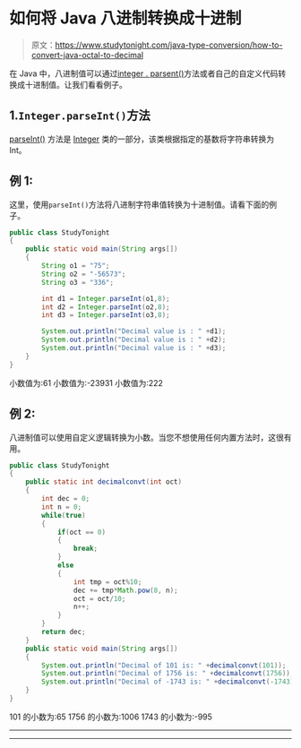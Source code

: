# 如何将 Java 八进制转换成十进制

> 原文：<https://www.studytonight.com/java-type-conversion/how-to-convert-java-octal-to-decimal>

在 Java 中，八进制值可以通过[integer . parsent()](https://www.studytonight.com/java-wrapper-class/java-integer-parseint-string-int-radix-method)方法或者自己的自定义代码转换成十进制值。让我们看看例子。

## 1.`Integer.parseInt()`方法

[parseInt()](https://www.studytonight.com/java-wrapper-class/java-integer-parseint-string-int-radix-method) 方法是 [Integer](https://www.studytonight.com/java/string-class-functions.php) 类的一部分，该类根据指定的基数将字符串转换为 Int。

## 例 1:

这里，使用`parseInt()`方法将八进制字符串值转换为十进制值。请看下面的例子。

```java
public class StudyTonight
{    
	public static void main(String args[])
	{    
		String o1 = "75";
		String o2 = "-56573";
		String o3 = "336";

		int d1 = Integer.parseInt(o1,8);
		int d2 = Integer.parseInt(o2,8);
		int d3 = Integer.parseInt(o3,8);

		System.out.println("Decimal value is : " +d1);
		System.out.println("Decimal value is : " +d2);
		System.out.println("Decimal value is : " +d3);
	}    
}
```

小数值为:61
小数值为:-23931
小数值为:222

## 例 2:

八进制值可以使用自定义逻辑转换为小数。当您不想使用任何内置方法时，这很有用。

```java
public class StudyTonight
{    
	public static int decimalconvt(int oct)
	{  
		int dec = 0;    
		int n = 0;    
		while(true)
		{    
			if(oct == 0)
			{    
				break;    
			}
			else
			{    
				int tmp = oct%10;    
				dec += tmp*Math.pow(8, n);    
				oct = oct/10;    
				n++;    
			}    
		}    
		return dec;    
	}
	public static void main(String args[])
	{    
		System.out.println("Decimal of 101 is: " +decimalconvt(101));  
		System.out.println("Decimal of 1756 is: " +decimalconvt(1756)); 
		System.out.println("Decimal of -1743 is: " +decimalconvt(-1743)); 
	}    
}
```

101 的小数为:65
1756 的小数为:1006
1743 的小数为:-995

* * *

* * *